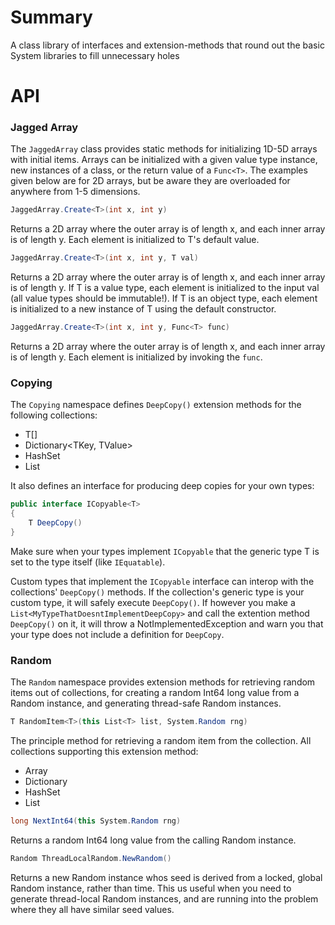 # Summary
A class library of interfaces and 
extension-methods that round out
the basic System libraries to fill
unnecessary holes

# API
### Jagged Array
The `JaggedArray` class provides
static methods for initializing
1D-5D arrays with initial items.
Arrays can be initialized
with a given value type instance, 
new instances of a class,
or the return value of a `Func<T>`.
The examples given below are for
2D arrays, but be aware they
are overloaded for anywhere
from 1-5 dimensions.
```c#
JaggedArray.Create<T>(int x, int y)
```
Returns a 2D array where the outer
array is of length x, and each inner
array is of length y.
Each element is initialized to T's
default value.
```c#
JaggedArray.Create<T>(int x, int y, T val)
```
Returns a 2D array where the outer
array is of length x, and each inner
array is of length y.
If T is a value type, each element
is initialized to the input val (all value types should be immutable!). 
If T is an object type, each element
is initialized to a new instance
of T using the default constructor.
```c#
JaggedArray.Create<T>(int x, int y, Func<T> func)
```
Returns a 2D array where the outer
array is of length x, and each inner
array is of length y.
Each element is initialized by
invoking the `func`.

### Copying
The `Copying` namespace defines
`DeepCopy()` extension methods for the
following collections:
* T[]
* Dictionary<TKey, TValue>
* HashSet<T>
* List<T>

It also defines an interface
for producing deep copies
for your own types:
```c#
public interface ICopyable<T>
{
    T DeepCopy()
}
```
Make sure when your types implement
`ICopyable` that the generic type T
is set to the type itself (like
`IEquatable`).

Custom types that implement the `ICopyable`
interface can interop with the 
collections' `DeepCopy()` methods.
If the collection's generic type is
your custom type, it will safely execute
`DeepCopy()`. If however you make a
`List<MyTypeThatDoesntImplementDeepCopy>` and call the extention method `DeepCopy()` on it,
it will throw a NotImplementedException
and warn you that your type does not
include a definition for `DeepCopy`.

### Random
The `Random` namespace provides
extension methods for retrieving
random items out of collections,
for creating a random Int64 long
value from a Random instance, and
generating thread-safe Random
instances.
```c#
T RandomItem<T>(this List<T> list, System.Random rng)
```
The principle method for retrieving
a random item from the collection.
All collections supporting
this extension method:
* Array
* Dictionary
* HashSet
* List<T>
```c#
long NextInt64(this System.Random rng)
```
Returns a random Int64 long value
from the calling Random instance.
```c#
Random ThreadLocalRandom.NewRandom()
```
Returns a new Random instance whos
seed is derived from a locked, global
Random instance, rather than time. 
This us useful when you need to generate
thread-local Random instances, and are
running into the problem where
they all have similar seed values.
